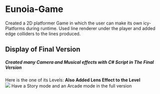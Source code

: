 # Eunoia-Game
Created a 2D platformer Game in which the user can make its own icy-Platforms during runtime.
Used line renderer under the player and added edge colliders to the lines produced.
## Display of Final Version
##### Created many Camera and Musical effects with C# Script in The Final Version
Here is the one of its Levels:  **Also Added Lens Effect to the Level**  
![](Display.gif)
Have a Story mode and an Arcade mode in the full version 
